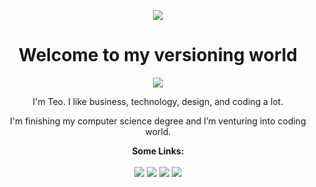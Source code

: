 <p align="center">
  <img src="https://trello-attachments.s3.amazonaws.com/5e512004ffea94545b88f3a6/5fa7329a30b9a61a81a185bc/0bfe5c5bf8afc5f62415227ab4200aa5/background.png" >
</p>

<h1 align="center" > Welcome to my versioning world </h1>

<p align="center">
  <img align="center" src="https://trello-attachments.s3.amazonaws.com/5e512004ffea94545b88f3a6/5fa7329a30b9a61a81a185bc/2af5ba2fb0b10b16846e0d3692e39f3f/teo-ola.png" >
</p>

<p align="center" >
  I'm Teo. I like business, technology, design, and coding a lot.
</p>
<p align="center">
  I'm finishing my computer science degree and I’m venturing into coding world.
</p>

<p align="center">
  <b>Some Links:</b>
  <br>
  <br>
  <a href="https://www.linkedin.com/in/teoian-quaresma-2b909b142/"><img src="https://trello-attachments.s3.amazonaws.com/5e512004ffea94545b88f3a6/5fa7329a30b9a61a81a185bc/b1e2d0a6748b60b967ebd348a3fc61f2/linkedin-filled.png" ></a> 
  <a href="https://dribbble.com/quaresmateo"><img src="https://trello-attachments.s3.amazonaws.com/5e512004ffea94545b88f3a6/5fa7329a30b9a61a81a185bc/5c3f7bcd7f3f7ee60930a51f931d5ff5/basquetebol.png" ></a> 
  <a href="https://instagram.com/quaresmateo"><img src="https://trello-attachments.s3.amazonaws.com/5e512004ffea94545b88f3a6/5fa7329a30b9a61a81a185bc/40f744a0c2f750d529580435b3c1b1f5/instagram-filled.png" ></a> 
  <a href="https://twitter.com/quaresmateo"><img src="https://trello-attachments.s3.amazonaws.com/5e512004ffea94545b88f3a6/5fa7329a30b9a61a81a185bc/de7d4b075b4a3da8a74092b09f7714ed/twitter.png" ></a> 
  <br><br>
</p>
